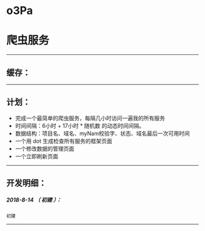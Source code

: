 # o3Pa
爬虫服务
=======

*******************************************************************

缓存：
-------------------------------------------------------------------

*******************************************************************


计划：
-------------------------------------------------------------------

- 完成一个最简单的爬虫服务，每隔几小时访问一遍我的所有服务
- 时间间隔：6小时 + 17小时 * 随机数 的动态时间间隔。
- 数据结构：项目名、域名、myNam校验字、状态、域名最后一次可用时间
- 一个用 dot 生成检查所有服务的框架页面
- 一个修改数据的管理页面
- 一个立即刷新页面

*******************************************************************


开发明细：
-------------------------------------------------------------------

##### 2018-8-14 （ 初建 ）：
	初建

*******************************************************************

